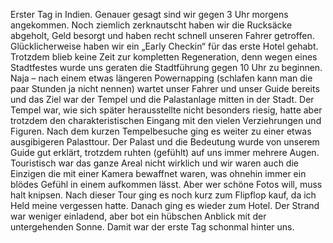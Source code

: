 Erster Tag in Indien. Genauer gesagt sind wir gegen 3 Uhr morgens angekommen. 
Noch ziemlich zerknautscht haben wir die Rucksäcke abgeholt, Geld besorgt und haben recht schnell unseren Fahrer getroffen. Glücklicherweise haben wir ein „Early Checkin“ für das erste Hotel gehabt. Trotzdem blieb keine Zeit zur kompletten Regeneration, denn wegen eines Stadtfestes wurde uns geraten die Stadtführung gegen 10 Uhr zu beginnen. Naja – nach einem etwas längeren Powernapping (schlafen kann man die paar Stunden ja nicht nennen) wartet unser Fahrer und unser Guide bereits und das Ziel war der Tempel und die Palastanlage mitten in der Stadt.
Der Tempel war, wie sich später herausstellte nicht besonders riesig, hatte aber trotzdem den charakteristischen Eingang mit den vielen Verziehrungen und Figuren. Nach dem kurzen Tempelbesuche ging es weiter zu einer etwas ausgibigeren Palasttour. 
Der Palast und die Bedeutung wurde von unserem Guide gut erklärt, trotzdem ruhten (gefühlt) auf uns immer mehrere Augen. Touristisch war das ganze Areal nicht wirklich und wir waren auch die Einzigen die mit einer Kamera bewaffnet waren, was ohnehin immer ein blödes Gefühl in einem aufkommen lässt. Aber wer schöne Fotos will, muss halt knipsen. 
Nach dieser Tour ging es noch kurz zum Flipflop kauf, da ich Held meine vergessen hatte. Danach ging es wieder zum Hotel. Der Strand war weniger einladend, aber bot ein hübschen Anblick mit der untergehenden Sonne. Damit war der erste Tag schonmal hinter uns.
